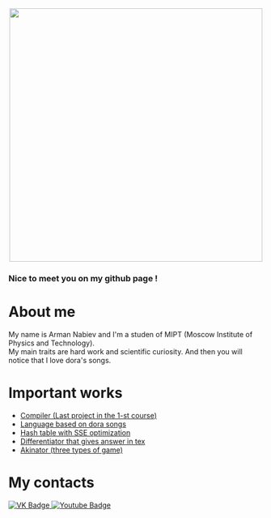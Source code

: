 <!--
**armanincredible/armanincredible** is a ✨ _special_ ✨ repository because its `README.md` (this file) appears on your GitHub profile.

Here are some ideas to get you started:

- 🔭 I’m currently working on ...
- 🌱 I’m currently learning ...
- 👯 I’m looking to collaborate on ...
- 🤔 I’m looking for help with ...
- 💬 Ask me about ...
- 📫 How to reach me: ...
- 😄 Pronouns: ...
- ⚡ Fun fact: ...
-->

<div id="header" align="center">
  <img src="https://media.giphy.com/media/l3Ucfk8zqn7NAjLLq/giphy.gif" width="500"/>
</div>

### Nice to meet you on my github page !

# About me
My name is Arman Nabiev and I'm a studen of MIPT (Moscow Institute of Physics and Technology). <br/> 
My main traits are hard work and scientific curiosity. And then you will notice that I love dora's songs.

# Important works
+ [Compiler (Last project in the 1-st course)](https://github.com/armanincredible/Compiler)    <br/>
+ [Language based on dora songs](https://github.com/armanincredible/Language)                  <br/>
+ [Hash table with SSE optimization](https://github.com/armanincredible/HashTableWithOpt)      <br/>
+ [Differentiator that gives answer in tex](https://github.com/armanincredible/differentiator) <br/>
+ [Akinator (three types of game)](https://github.com/armanincredible/akinator)                <br/>

# My contacts
<div id="badges">
  <a href="https://vk.com/energyfluctuation">
    <img src="https://img.shields.io/badge/vk-blue?style=for-the-badge&logo=VKontakte&logoColor=white" alt="VK Badge"/>
  </a>
  <a href="nabiev.aa@phystech.edu">
    <img src="https://img.shields.io/badge/YouTube-red?style=for-the-badge&logo=youtube&logoColor=white" alt="Youtube Badge"/>
  </a>
</div>
